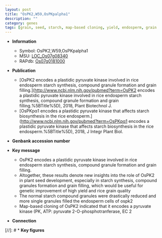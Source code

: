 ```yaml
---
layout: post
title: "OsPK2,W59,OsPKpalpha1"
description: ""
category: genes
tags: [grain, seed, starch, map-based cloning, yield, endosperm, grain filling, Kinase, seed development, quality, grain quality]
---
```


* **Information**  
    + Symbol: OsPK2,W59,OsPKpalpha1  
    + MSU: [LOC_Os07g08340](http://rice.uga.edu/cgi-bin/ORF_infopage.cgi?orf=LOC_Os07g08340)  
    + RAPdb: [Os07g0181000](http://rapdb.dna.affrc.go.jp/viewer/gbrowse_details/irgsp1?name=Os07g0181000)  

* **Publication**  
    + [OsPK2 encodes a plastidic pyruvate kinase involved in rice endosperm starch synthesis, compound granule formation and grain filling.](http://www.ncbi.nlm.nih.gov/pubmed?term=OsPK2 encodes a plastidic pyruvate kinase involved in rice endosperm starch synthesis, compound granule formation and grain filling.%5BTitle%5D), 2018, Plant Biotechnol J.
    + [OsPKpα1 encodes a plastidic pyruvate kinase that affects starch biosynthesis in the rice endosperm.](http://www.ncbi.nlm.nih.gov/pubmed?term=OsPKpα1 encodes a plastidic pyruvate kinase that affects starch biosynthesis in the rice endosperm.%5BTitle%5D), 2018, J Integr Plant Biol.

* **Genbank accession number**  

* **Key message**  
    + OsPK2 encodes a plastidic pyruvate kinase involved in rice endosperm starch synthesis, compound granule formation and grain filling.
    + Altogether, these results denote new insights into the role of OsPK2 in plant seed development, especially in starch synthesis, compound granules formation and grain filling, which would be useful for genetic improvement of high yield and rice grain quality
    + The normal starch compound granules were drastically reduced and more single granules filled the endosperm cells of ospk2
    + Map-based cloning of OsPK2 indicated that it encodes a pyruvate kinase (PK, ATP: pyruvate 2-O-phosphotranferase, EC 2

* **Connection**  

[//]: # * **Key figures**  


